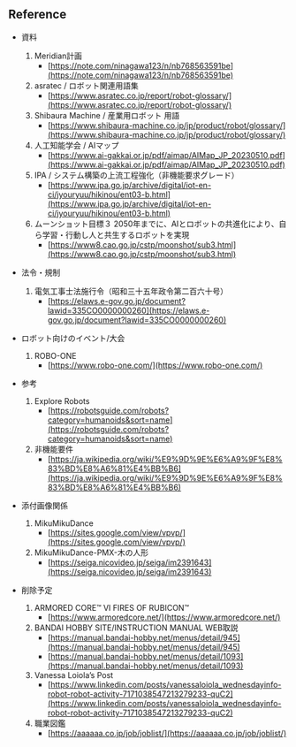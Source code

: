 ## Reference

* 資料
   1. Meridian計画
      * [https://note.com/ninagawa123/n/nb768563591be](https://note.com/ninagawa123/n/nb768563591be)
   1. asratec / ロボット関連用語集
      * [https://www.asratec.co.jp/report/robot-glossary/](https://www.asratec.co.jp/report/robot-glossary/)
   1. Shibaura Machine / 産業用ロボット 用語
      * [https://www.shibaura-machine.co.jp/jp/product/robot/glossary/](https://www.shibaura-machine.co.jp/jp/product/robot/glossary/)
   1. 人工知能学会 / AIマップ
      * [https://www.ai-gakkai.or.jp/pdf/aimap/AIMap_JP_20230510.pdf](https://www.ai-gakkai.or.jp/pdf/aimap/AIMap_JP_20230510.pdf)
   1. IPA / システム構築の上流工程強化（非機能要求グレード）
      * [https://www.ipa.go.jp/archive/digital/iot-en-ci/jyouryuu/hikinou/ent03-b.html](https://www.ipa.go.jp/archive/digital/iot-en-ci/jyouryuu/hikinou/ent03-b.html)
   1. ムーンショット目標３ 2050年までに、AIとロボットの共進化により、自ら学習・行動し人と共生するロボットを実現
      * [https://www8.cao.go.jp/cstp/moonshot/sub3.html](https://www8.cao.go.jp/cstp/moonshot/sub3.html)

* 法令・規制
   1. 電気工事士法施行令（昭和三十五年政令第二百六十号）
      * [https://elaws.e-gov.go.jp/document?lawid=335CO0000000260](https://elaws.e-gov.go.jp/document?lawid=335CO0000000260)


* ロボット向けのイベント/大会
   1. ROBO-ONE
      * [https://www.robo-one.com/](https://www.robo-one.com/)


* 参考
   1. Explore Robots
      * [https://robotsguide.com/robots?category=humanoids&sort=name](https://robotsguide.com/robots?category=humanoids&sort=name)
   1. 非機能要件
      * [https://ja.wikipedia.org/wiki/%E9%9D%9E%E6%A9%9F%E8%83%BD%E8%A6%81%E4%BB%B6](https://ja.wikipedia.org/wiki/%E9%9D%9E%E6%A9%9F%E8%83%BD%E8%A6%81%E4%BB%B6)


* 添付画像関係
   1. MikuMikuDance
      * [https://sites.google.com/view/vpvp/](https://sites.google.com/view/vpvp/)
   1. MikuMikuDance-PMX-木の人形
      * [https://seiga.nicovideo.jp/seiga/im2391643](https://seiga.nicovideo.jp/seiga/im2391643)







* 削除予定
  1. ARMORED CORE™ VI FIRES OF RUBICON™
     * [https://www.armoredcore.net/](https://www.armoredcore.net/)
  2. BANDAI HOBBY SITE/INSTRUCTION MANUAL WEB取説
     * [https://manual.bandai-hobby.net/menus/detail/945](https://manual.bandai-hobby.net/menus/detail/945)
     * [https://manual.bandai-hobby.net/menus/detail/1093](https://manual.bandai-hobby.net/menus/detail/1093)
  3. Vanessa Loiola’s Post
     * [https://www.linkedin.com/posts/vanessaloiola_wednesdayinfo-robot-robot-activity-7171038547213279233-quC2](https://www.linkedin.com/posts/vanessaloiola_wednesdayinfo-robot-robot-activity-7171038547213279233-quC2)
  4. 職業図鑑
      * [https://aaaaaa.co.jp/job/joblist/](https://aaaaaa.co.jp/job/joblist/)

